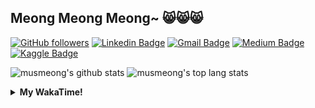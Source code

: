 ## Meong Meong Meong~ 😸😸😸

[![GitHub followers](https://img.shields.io/github/followers/musmeong?label=Follow&style=social)](https://github.com/musmeong/?tab=follow) [![Linkedin Badge](https://img.shields.io/badge/-Muhamad%20Mustain-blue?style=flat-square&logo=Linkedin&logoColor=white&link=https://www.linkedin.com/in/muhamad-mustain/)](https://www.linkedin.com/in/muhamad-mustain/) [![Gmail Badge](https://img.shields.io/badge/-muhmd.mustain@gmail.com-c14438?style=flat-square&logo=Gmail&logoColor=white&link=mailto:muhmd.mustain@gmail.com)](mailto:muhmd.mustain@gmail.com) [![Medium Badge](https://img.shields.io/badge/musmeong-12100E?style=flat-square&logo=medium&logoColor=white&link=https://www.medium.com/musmeong)](https://www.medium.com/musmeong) [![Kaggle Badge](https://img.shields.io/badge/-musmeong-20BEFF?style=flat-square&logo=Kaggle&logoColor=white&link=https://www.kaggle.com/musmeong)](https://www.kaggle.com/musmeong)

![musmeong's github stats](https://github-readme-stats.vercel.app/api?username=musmeong&show_icons=true&theme=tokyonight) 
![musmeong's top lang stats](https://github-readme-stats.vercel.app/api/top-langs/?username=musmeong&show_icons=true&theme=tokyonight&layout=compact&langs_count=10)

<details>
  <summary><b>My WakaTime!</b></summary>
  <br>
  
  <!--START_SECTION:waka-->
![Lines of code](https://img.shields.io/badge/From%20Hello%20World%20I%27ve%20Written-55057%20lines%20of%20code-blue)

**I'm an Early 🐤** 

```text
🌞 Morning    3 commits      ░░░░░░░░░░░░░░░░░░░░░░░░░   3.03% 
🌆 Daytime    62 commits     ███████████████░░░░░░░░░░   62.63% 
🌃 Evening    19 commits     ████░░░░░░░░░░░░░░░░░░░░░   19.19% 
🌙 Night      15 commits     ███░░░░░░░░░░░░░░░░░░░░░░   15.15%

```
📅 **I'm Most Productive on Saturday** 

```text
Monday       10 commits     ██░░░░░░░░░░░░░░░░░░░░░░░   10.1% 
Tuesday      8 commits      ██░░░░░░░░░░░░░░░░░░░░░░░   8.08% 
Wednesday    8 commits      ██░░░░░░░░░░░░░░░░░░░░░░░   8.08% 
Thursday     7 commits      █░░░░░░░░░░░░░░░░░░░░░░░░   7.07% 
Friday       21 commits     █████░░░░░░░░░░░░░░░░░░░░   21.21% 
Saturday     23 commits     █████░░░░░░░░░░░░░░░░░░░░   23.23% 
Sunday       22 commits     █████░░░░░░░░░░░░░░░░░░░░   22.22%

```


📊 **This Week I Spent My Time On** 

```text
⌚︎ Time Zone: Asia/Jakarta

💬 Programming Languages: 
Dart                     2 hrs 17 mins       ██████████████████████░░░   90.66% 
Other                    11 mins             ██░░░░░░░░░░░░░░░░░░░░░░░   7.55% 
YAML                     2 mins              ░░░░░░░░░░░░░░░░░░░░░░░░░   1.34% 
XML                      0 secs              ░░░░░░░░░░░░░░░░░░░░░░░░░   0.4% 
CSV                      0 secs              ░░░░░░░░░░░░░░░░░░░░░░░░░   0.05%

🔥 Editors: 
Android Studio           2 hrs 20 mins       ███████████████████████░░   92.4% 
Excel                    11 mins             ██░░░░░░░░░░░░░░░░░░░░░░░   7.6%

💻 Operating System: 
Windows                  2 hrs 32 mins       █████████████████████████   100.0%

```

**I Mostly Code in Jupyter Notebook** 

```text
Jupyter Notebook         7 repos             ████████████████░░░░░░░░░   63.64% 
Python                   2 repos             ████░░░░░░░░░░░░░░░░░░░░░   18.18% 
JavaScript               1 repo              ██░░░░░░░░░░░░░░░░░░░░░░░   9.09% 
Kotlin                   1 repo              ██░░░░░░░░░░░░░░░░░░░░░░░   9.09%

```



 Last Updated on 02/08/2021
<!--END_SECTION:waka-->
</details>
